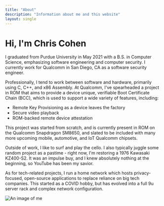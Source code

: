 ```yaml
---
title: "About"
description: "Information about me and this website"
layout: single
---
```


# Hi, I'm Chris Cohen

I graduated from Purdue University in May 2021 with a B.S. in Computer Science, emphasizing software engineering and computer security. I currently work for Qualcomm in San Diego, CA as a software security engineer.

Professionally, I tend to work between software and hardware, primarily using C, C++, and x86 Assembly. At Qualcomm, I've spearheaded a project in ROM that aims to provide a device unique, verifiable Boot Certificate Chain (BCC), which is used to support a wide variety of features, including:

- Remote Key Provisioning as a device leaves the factory
- Secure video playback
- ROM-backed remote device attestation

This project was started from scratch, and is currently present in ROM on the Qualcomm Snapdragon SM8650, and slated to be included with many more upcoming mobile, automotive, and IoT Qualcomm chipsets.

Outside of work, I like to surf and play the cello. I also typically juggle some random project as a pastime - right now, I'm restoring a 1976 Kawasaki KZ400-S2. It was an impulse buy, and I knew absolutely nothing at the beginning, so YouTube has been my savior.

As for tech-related projects, I run a home network which hosts privacy-focused, open-source applications to replace reliance on big tech companies. This started as a COVID hobby, but has evolved into a full 9u server rack and complex network configuration.

![An image of me](/images/me.webp)
